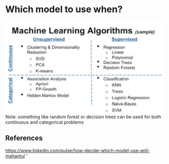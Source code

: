 # Which model to use when?

<img src="images/screenshot.png" width="500"/>
Note: something like random forest or decision trees can be used for both continuous and categorical problems

## References
https://www.linkedin.com/pulse/how-decide-which-model-use-anil-mahanty/
'

